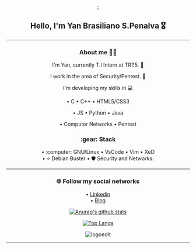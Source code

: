 <div align="center">;
  <h2>Hello, I'm Yan Brasiliano S.Penalva 🎖️</h2>
    <hr>
  <h3> About me 👨‍💻</h3>

   I'm Yan, currently T.I Intern at TRT5. :briefcase: <br>

   I work in the area of Security/Pentest. 🔰<br> 

   
   I'm developing my skills in :computer:<br>

  • C  • C++  • HTML5/CSS3 

  • JS   • Python  • Java
  
  • Computer Networks    • Pentest

  <h3>:gear: Stack </h3>
  • :computer: GNU/Linux  • VsCode  • Vim   • XeD  <br> • ⭐ Debian Buster  • 🛡️ Security and Networks.

---

  <h3>🌐 Follow my social networks</h3>

  • [Linkedin](https://www.linkedin.com/in/yan-brasiliano/)<br> 
  • [Blog](https://hellolibre.blogspot.com/)

[![Anurag's github stats](https://github-readme-stats.vercel.app/api?username=yanbrasiliano&show_icons=true)](https://github.com/anuraghazra/github-readme-stats)

[![Top Langs](https://github-readme-stats.vercel.app/api/top-langs/?username=yanbrasiliano&layout=compact)](https://github.com/anuraghazra/github-readme-stats)

![logoedit](https://user-images.githubusercontent.com/72168914/101424805-1ddd4b00-38da-11eb-95ce-c05f2e3e8e92.jpeg)

---
